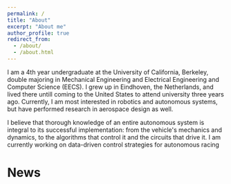 ```yaml
---
permalink: /
title: "About"
excerpt: "About me"
author_profile: true
redirect_from: 
  - /about/
  - /about.html
---
```


I am a 4th year undergraduate at the University of California, Berkeley, double majoring in Mechanical Engineering and Electrical Engineering and Computer Science (EECS). I grew up in Eindhoven, the Netherlands, and lived there untill coming to the United States to attend university three years ago. Currently, I am most interested in robotics and autonomous systems, but have performed research in aerospace design as well. 

I believe that thorough knowledge of an entire autonomous system is integral to its successful implementation: from the vehicle's mechanics and dynamics, to the algorithms that control it and the circuits that drive it. I am currently working on data-driven control strategies for autonomous racing 

News
======